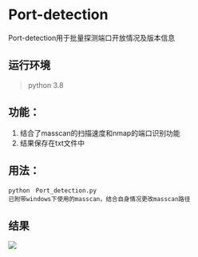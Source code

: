 # Port-detection
Port-detection用于批量探测端口开放情况及版本信息  
## 运行环境  
> python 3.8  
## 功能：  
1. 结合了masscan的扫描速度和nmap的端口识别功能  
2. 结果保存在txt文件中  
## 用法：
```
python　Port_detection.py
已附带windows下使用的masscan，结合自身情况更改masscan路径
```
## 结果  
![](https://upload-images.jianshu.io/upload_images/21474770-db6b8148d1a5ed1b.png?imageMogr2/auto-orient/strip%7CimageView2/2/w/1240)

